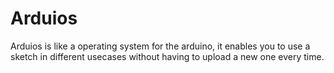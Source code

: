 # Arduios
Arduios is like a operating system for the arduino, it enables you to use a sketch in different usecases without having to upload a new one every time.
